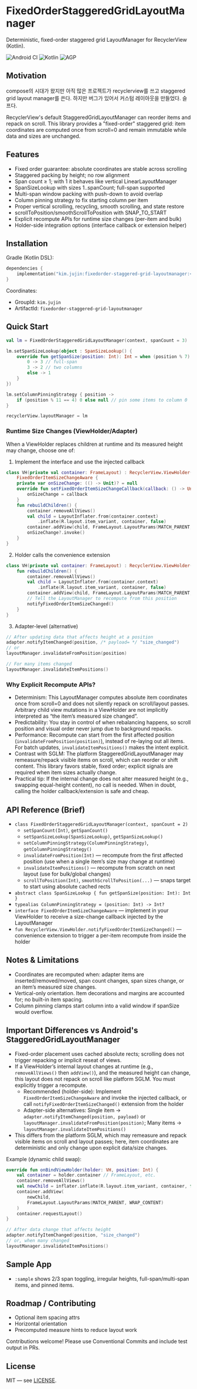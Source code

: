 # FixedOrderStaggeredGridLayoutManager

Deterministic, fixed-order staggered grid LayoutManager for RecyclerView (Kotlin).

![Android CI](https://img.shields.io/badge/android-library-green)
![Kotlin](https://img.shields.io/badge/kotlin-2.0.0-blue)
![AGP](https://img.shields.io/badge/agp-8.5.2-blueviolet)

## Motivation
compose의 시대가 왔지만 아직 많은 프로젝트가 recyclerview를 쓰고 staggered grid layout manager를 쓴다. 하지만 버그가 있어서 커스텀 레이아웃을 만들었다. 슬프다.

RecyclerView's default StaggeredGridLayoutManager can reorder items and repack on scroll. This library provides a "fixed-order" staggered grid: item coordinates are computed once from scroll=0 and remain immutable while data and sizes are unchanged.

## Features
- Fixed order guarantee: absolute coordinates are stable across scrolling
- Staggered packing by height; no row alignment
- Span count ≥ 1; with 1 it behaves like vertical LinearLayoutManager
- SpanSizeLookup with sizes 1..spanCount; full-span supported
- Multi-span window packing with push-down to avoid overlap
- Column pinning strategy to fix starting column per item
 - Proper vertical scrolling, recycling, smooth scrolling, and state restore
 - scrollToPosition/smoothScrollToPosition with SNAP_TO_START
 - Explicit recompute APIs for runtime size changes (per-item and bulk)
 - Holder-side integration options (interface callback or extension helper)

## Installation
Gradle (Kotlin DSL):

```kotlin
dependencies {
    implementation("kim.jujin:fixedorder-staggered-grid-layoutmanager:<version>")
}
```

Coordinates:
- GroupId: `kim.jujin`
- ArtifactId: `fixedorder-staggered-grid-layoutmanager`

## Quick Start
```kotlin
val lm = FixedOrderStaggeredGridLayoutManager(context, spanCount = 3)

lm.setSpanSizeLookup(object : SpanSizeLookup() {
    override fun getSpanSize(position: Int): Int = when (position % 7) {
        0 -> 3 // full-span
        3 -> 2 // two columns
        else -> 1
    }
})

lm.setColumnPinningStrategy { position ->
    if (position % 11 == 4) 0 else null // pin some items to column 0
}

recyclerView.layoutManager = lm
```

### Runtime Size Changes (ViewHolder/Adapter)
When a ViewHolder replaces children at runtime and its measured height may change, choose one of:

1) Implement the interface and use the injected callback
```kotlin
class VH(private val container: FrameLayout) : RecyclerView.ViewHolder(container),
    FixedOrderItemSizeChangeAware {
    private var onSizeChange: (() -> Unit)? = null
    override fun setFixedOrderItemSizeChangeCallback(callback: () -> Unit) {
        onSizeChange = callback
    }
    fun rebuildChildren() {
        container.removeAllViews()
        val child = LayoutInflater.from(container.context)
            .inflate(R.layout.item_variant, container, false)
        container.addView(child, FrameLayout.LayoutParams(MATCH_PARENT, WRAP_CONTENT))
        onSizeChange?.invoke()
    }
}
```

2) Holder calls the convenience extension
```kotlin
class VH(private val container: FrameLayout) : RecyclerView.ViewHolder(container) {
    fun rebuildChildren() {
        container.removeAllViews()
        val child = LayoutInflater.from(container.context)
            .inflate(R.layout.item_variant, container, false)
        container.addView(child, FrameLayout.LayoutParams(MATCH_PARENT, WRAP_CONTENT))
        // Tell the LayoutManager to recompute from this position
        notifyFixedOrderItemSizeChanged()
    }
}
```

3) Adapter-level (alternative)
```kotlin
// After updating data that affects height at a position
adapter.notifyItemChanged(position, /* payload= */ "size_changed")
// or
layoutManager.invalidateFromPosition(position)

// For many items changed
layoutManager.invalidateItemPositions()
```

### Why Explicit Recompute APIs?
- Determinism: This LayoutManager computes absolute item coordinates once from scroll=0 and does not silently repack on scroll/layout passes. Arbitrary child view mutations in a ViewHolder are not implicitly interpreted as “the item’s measured size changed”.
- Predictability: You stay in control of when rebalancing happens, so scroll position and visual order never jump due to background repacks.
- Performance: Recompute can start from the first affected position (`invalidateFromPosition(position)`), instead of re-laying out all items. For batch updates, `invalidateItemPositions()` makes the intent explicit.
- Contrast with SGLM: The platform StaggeredGridLayoutManager may remeasure/repack visible items on scroll, which can reorder or shift content. This library favors stable, fixed order; explicit signals are required when item sizes actually change.
- Practical tip: If the internal change does not alter measured height (e.g., swapping equal-height content), no call is needed. When in doubt, calling the holder callback/extension is safe and cheap.

## API Reference (Brief)
- `class FixedOrderStaggeredGridLayoutManager(context, spanCount = 2)`
  - `setSpanCount(Int)`, `getSpanCount()`
  - `setSpanSizeLookup(SpanSizeLookup)`, `getSpanSizeLookup()`
  - `setColumnPinningStrategy(ColumnPinningStrategy)`, `getColumnPinningStrategy()`
  - `invalidateFromPosition(Int)` — recompute from the first affected position (use when a single item’s size may change at runtime)
  - `invalidateItemPositions()` — recompute from scratch on next layout (use for bulk/global changes)
  - `scrollToPosition(Int)`, `smoothScrollToPosition(...)` — snaps target to start using absolute cached rects
- `abstract class SpanSizeLookup { fun getSpanSize(position: Int): Int }`
- `typealias ColumnPinningStrategy = (position: Int) -> Int?`
 - `interface FixedOrderItemSizeChangeAware` — implement in your ViewHolder to receive a size-change callback injected by the LayoutManager
 - `fun RecyclerView.ViewHolder.notifyFixedOrderItemSizeChanged()` — convenience extension to trigger a per-item recompute from inside the holder

## Notes & Limitations
- Coordinates are recomputed when: adapter items are inserted/removed/moved, span count changes, span sizes change, or an item’s measured size changes.
- Vertical-only orientation. Item decorations and margins are accounted for; no built-in item spacing.
- Column pinning clamps start column into a valid window if spanSize would overflow.

## Important Differences vs Android's StaggeredGridLayoutManager
- Fixed-order placement uses cached absolute rects; scrolling does not trigger repacking or implicit reseat of views.
- If a ViewHolder’s internal layout changes at runtime (e.g., `removeAllViews()` then `addView()`), and the measured height can change, this layout does not repack on scroll like platform SGLM. You must explicitly trigger a recompute.
  - Recommended (holder-side): Implement `FixedOrderItemSizeChangeAware` and invoke the injected callback, or call `notifyFixedOrderItemSizeChanged()` extension from the holder
  - Adapter-side alternatives: Single item → `adapter.notifyItemChanged(position, payload)` or `layoutManager.invalidateFromPosition(position)`; Many items → `layoutManager.invalidateItemPositions()`
- This differs from the platform SGLM, which may remeasure and repack visible items on scroll and layout passes; here, item coordinates are deterministic and only change upon explicit data/size changes.

Example (dynamic child swap):
```kotlin
override fun onBindViewHolder(holder: VH, position: Int) {
    val container = holder.container // FrameLayout, etc.
    container.removeAllViews()
    val newChild = inflater.inflate(R.layout.item_variant, container, false)
    container.addView(
        newChild,
        FrameLayout.LayoutParams(MATCH_PARENT, WRAP_CONTENT)
    )
    container.requestLayout()
}

// After data change that affects height
adapter.notifyItemChanged(position, "size_changed")
// or, when many changed
layoutManager.invalidateItemPositions()
```

## Sample App
- `:sample` shows 2/3 span toggling, irregular heights, full-span/multi-span items, and pinned items.

## Roadmap / Contributing
- Optional item spacing attrs
- Horizontal orientation
- Precomputed measure hints to reduce layout work

Contributions welcome! Please use Conventional Commits and include test output in PRs.

## License
MIT — see [LICENSE](LICENSE).
